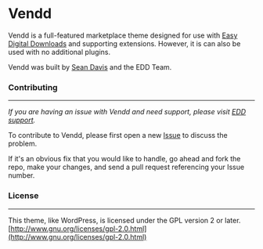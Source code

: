 Vendd
=====================
Vendd is a full-featured marketplace theme designed for use with [Easy Digital Downloads](https://easydigitaldownloads.com/) and supporting extensions. However, it is can also be used with no additional plugins.

Vendd was built by [Sean Davis](https://github.com/SDavisMedia) and the EDD Team.

### Contributing
---

_If you are having an issue with Vendd and need support, please visit [EDD support](https://easydigitaldownloads.com/support/)._

To contribute to Vendd, please first open a new [Issue](https://github.com/easydigitaldownloads/vendd/issues) to discuss the problem.

If it's an obvious fix that you would like to handle, go ahead and fork the repo, make your changes, and send a pull request referencing your Issue number.

### License
---

This theme, like WordPress, is licensed under the GPL version 2 or later. [http://www.gnu.org/licenses/gpl-2.0.html](http://www.gnu.org/licenses/gpl-2.0.html)